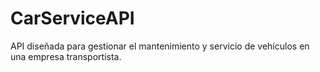 # CarServiceAPI
API diseñada para gestionar el mantenimiento y servicio de vehículos en una empresa transportista.
